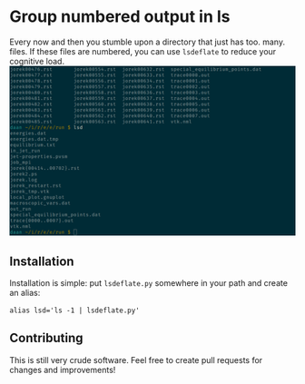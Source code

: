 # Group numbered output in ls
Every now and then you stumble upon a directory that just has too. many. files.
If these files are numbered, you can use `lsdeflate` to reduce your cognitive load.
![Demo](demo.png?raw=true)

## Installation
Installation is simple: put `lsdeflate.py` somewhere in your path and create an alias:

    alias lsd='ls -1 | lsdeflate.py'

## Contributing
This is still very crude software. Feel free to create pull requests for changes and improvements!

